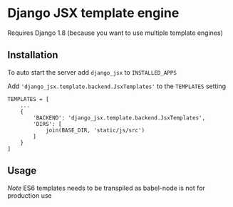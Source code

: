 # Django JSX template engine

Requires Django 1.8 (because you want to use multiple template engines)

## Installation

To auto start the server add `django_jsx` to `INSTALLED_APPS`

Add `'django_jsx.template.backend.JsxTemplates'` to the `TEMPLATES` setting

    TEMPLATES = [
        ...
        {
            'BACKEND': 'django_jsx.template.backend.JsxTemplates',
            'DIRS': [
                join(BASE_DIR, 'static/js/src')
            ]
        }
    ]
    

## Usage

*Note* ES6 templates needs to be transpiled as babel-node is not for production use
